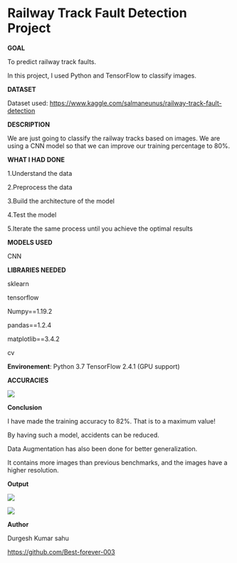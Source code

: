 # Railway Track Fault Detection Project

<b>GOAL</b>

To predict railway track faults.

In this project, I used Python and TensorFlow to classify images.

<b>DATASET</B>

Dataset used: https://www.kaggle.com/salmaneunus/railway-track-fault-detection

<b>DESCRIPTION</b>

We are just going to classify the railway tracks based on images. We are using a CNN model so that we can improve our training percentage to 80%.


<b>WHAT I HAD DONE</b>

1.Understand the data

2.Preprocess the data

3.Build the architecture of the model

4.Test the model

5.Iterate the same process until you achieve the optimal results

<b>MODELS USED</b>

CNN

<b>LIBRARIES NEEDED</b>

sklearn


tensorflow


Numpy==1.19.2


pandas==1.2.4


matplotlib==3.4.2


cv




<b>Environement</b>: Python 3.7 TensorFlow 2.4.1 (GPU support)



<b>ACCURACIES</b>



![](https://github.com/Best-forever-003/ML-ProjectKart/blob/main/Railway%20Track%20Fault%20Detection/Images/Graph.jpeg)




<b>Conclusion</b>

I have made the training accuracy to 82%. That is to a maximum value!

By having such a model, accidents can be reduced.

Data Augmentation has also been done for better generalization.

It contains more images than previous benchmarks, and the images have a higher resolution.

<b>Output</b>

![](https://github.com/Best-forever-003/ML-ProjectKart/blob/main/Railway%20Track%20Fault%20Detection/Images/output1.jpeg)

![](https://github.com/Best-forever-003/ML-ProjectKart/blob/main/Railway%20Track%20Fault%20Detection/Images/output2.jpeg)

<b>Author</b>

Durgesh Kumar sahu

https://github.com/Best-forever-003
